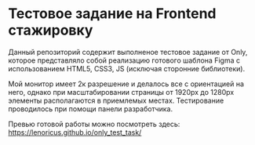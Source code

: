 # Тестовое задание на Frontend стажировку
Данный репозиторий содержит выполненое тестовое задание от Only, которое представляло собой реализацию готового шаблона Figma с использованием HTML5, CSS3, JS (исключая сторонние библиотеки).

Мой монитор имеет 2к разрешение и делалось все с ориентацией на него, однако при масштабировании страницы от 1920px до 1280px элементы располагаются в приемлемых местах. Тестирование проводилось при помощи панели разработчика.

Превью готовой работы можно посмотреть здесь: https://lenoricus.github.io/only_test_task/
